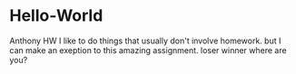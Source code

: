 # Hello-World
Anthony HW
I like to do things that usually don't involve homework. but I can make an exeption to this amazing assignment.
loser
winner
where are you?
